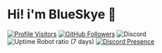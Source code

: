 # Hi! i'm BlueSkye 👋
 [![Profile Visitors](https://visitor-badge-reloaded.herokuapp.com/badge?page_id=dotargz.visitor.badge.reloaded&color=0080ff&style=for-the-badge&logo=github)](https://github.com/dotargz)
 [![GitHub Followers](https://img.shields.io/github/followers/dotargz?color=0080ff&logo=github&style=for-the-badge)](https://github.com/dotargz?tab=followers/)
![Discord](https://img.shields.io/discord/883571805007261747?color=0080ff&label=Discord%20Server&logo=discord&logo-color=fff&style=for-the-badge)
![Uptime Robot ratio (7 days)](https://img.shields.io/uptimerobot/ratio/7/m790545143-2439a04d4844e0e23f09ab45?color=0080ff&style=for-the-badge)
[![Discord Presence](https://lanyard-profile-readme.vercel.app/api/788887558478233650)](https://discord.com/users/788887558478233650)
